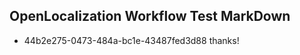 ## OpenLocalization Workflow Test MarkDown
* 44b2e275-0473-484a-bc1e-43487fed3d88 thanks!

<!--HONumber=Sep16_HO1-->


